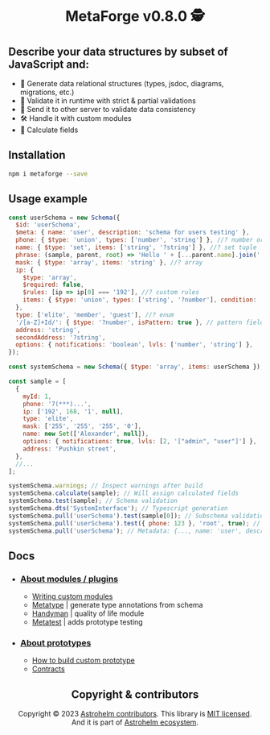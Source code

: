 <h1 align="center">MetaForge v0.8.0 🕵️</h1>

## Describe your data structures by subset of JavaScript and:

- 📝 Generate data relational structures (types, jsdoc, diagrams, migrations, etc.)
- 🔎 Validate it in runtime with strict & partial validations
- 👀 Send it to other server to validate data consistency
- 🛠️ Handle it with custom modules
- 💉 Calculate fields

## Installation

```bash
npm i metaforge --save
```

## Usage example

```js
const userSchema = new Schema({
  $id: 'userSchema',
  $meta: { name: 'user', description: 'schema for users testing' },
  phone: { $type: 'union', types: ['number', 'string'] }, //? number or string
  name: { $type: 'set', items: ['string', '?string'] }, //? set tuple
  phrase: (sample, parent, root) => 'Hello ' + [...parent.name].join(' ') + ' !', // Calculated fields
  mask: { $type: 'array', items: 'string' }, //? array
  ip: {
    $type: 'array',
    $required: false,
    $rules: [ip => ip[0] === '192'], //? custom rules
    items: { $type: 'union', types: ['string', '?number'], condition: 'oneof', $required: false },
  },
  type: ['elite', 'member', 'guest'], //? enum
  '/[a-Z]+Id/': { $type: '?number', isPattern: true }, // pattern fields
  address: 'string',
  secondAddress: '?string',
  options: { notifications: 'boolean', lvls: ['number', 'string'] },
});

const systemSchema = new Schema({ $type: 'array', items: userSchema });

const sample = [
  {
    myId: 1,
    phone: '7(***)...',
    ip: ['192', 168, '1', null],
    type: 'elite',
    mask: ['255', '255', '255', '0'],
    name: new Set(['Alexander', null]),
    options: { notifications: true, lvls: [2, '["admin", "user"]'] },
    address: 'Pushkin street',
  },
  //...
];

systemSchema.warnings; // Inspect warnings after build
systemSchema.calculate(sample); // Will assign calculated fields
systemSchema.test(sample); // Schema validation
systemSchema.dts('SystemInterface'); // Typescript generation
systemSchema.pull('userSchema').test(sample[0]); // Subschema validation
systemSchema.pull('userSchema').test({ phone: 123 }, 'root', true); // Partial validation
systemSchema.pull('userSchema'); // Metadata: {..., name: 'user', description: 'schema for users testing'}
```

## Docs

- ### [About modules / plugins](./docs/modules.md#modules-or-another-words-plugins)
  - [Writing custom modules](./docs/modules.md#writing-custom-modules)
  - [Metatype](./modules/types/README.md) | generate type annotations from schema
  - [Handyman](./modules/handyman/README.md) | quality of life module
  - [Metatest](./modules/test/README.md) | adds prototype testing
- ### [About prototypes](./docs/prototypes.md#readme-map)
  - [How to build custom prototype](./docs/prototypes.md#writing-custom-prototypes)
  - [Contracts](./docs/prototypes.md#schemas-contracts)

<h2 align="center">Copyright & contributors</h2>

<p align="center">
Copyright © 2023 <a href="https://github.com/astrohelm/metaforge/graphs/contributors">Astrohelm contributors</a>.
This library is <a href="./LICENSE">MIT licensed</a>.<br/>
And it is part of <a href="https://github.com/astrohelm">Astrohelm ecosystem</a>.
</p>
